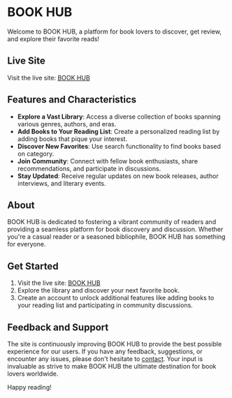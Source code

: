# BOOK HUB

Welcome to BOOK HUB, a platform for book lovers to discover, get review, and explore their favorite reads!

## Live Site

Visit the live site: [BOOK HUB](https://arnabw-book-hub.netlify.app/)

## Features and Characteristics

- **Explore a Vast Library**: Access a diverse collection of books spanning various genres, authors, and eras.
- **Add Books to Your Reading List**: Create a personalized reading list by adding books that pique your interest.
- **Discover New Favorites**: Use search functionality to find books based on category.
- **Join Community**: Connect with fellow book enthusiasts, share recommendations, and participate in discussions.
- **Stay Updated**: Receive regular updates on new book releases, author interviews, and literary events.

## About

BOOK HUB is dedicated to fostering a vibrant community of readers and providing a seamless platform for book discovery and discussion. Whether you're a casual reader or a seasoned bibliophile, BOOK HUB has something for everyone.

## Get Started

1. Visit the live site: [BOOK HUB](https://arnabw-book-hub.netlify.app/)
2. Explore the library and discover your next favorite book.
3. Create an account to unlock additional features like adding books to your reading list and participating in community discussions.

## Feedback and Support

The site is continuously improving BOOK HUB to provide the best possible experience for our users. If you have any feedback, suggestions, or encounter any issues, please don't hesitate to [contact](mailto:arnabsahawrk@gmail.com). Your input is invaluable as strive to make BOOK HUB the ultimate destination for book lovers worldwide.

Happy reading!
